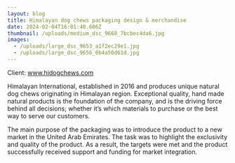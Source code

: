 ```yaml
---
layout: blog
title: Himalayan dog chews packaging design & merchandise
date: 2024-02-04T16:01:40.606Z
thumbnail: /uploads/medium_dsc_9668_7bcbec4da6.jpg
images:
  - /uploads/large_dsc_9653_a1f2ec29e1.jpg
  - /uploads/large_dsc_9656_0b4a50d61d.jpg
---
```

Client: www.hidogchews.com

Himalayan International, established in 2016 and produces unique natural dog chews originating in Himalayan region. Exceptional quality, hand made natural products is the foundation of the company, and is the driving force behind all decisions; whether it’s which materials to purchase or the best way to serve our customers.

The main purpose of the packaging was to introduce the product to a new market in the United Arab Emirates. The task was to highlight the exclusivity and quality of the product. As a result, the targets were met and the product successfully received support and funding for market integration.
